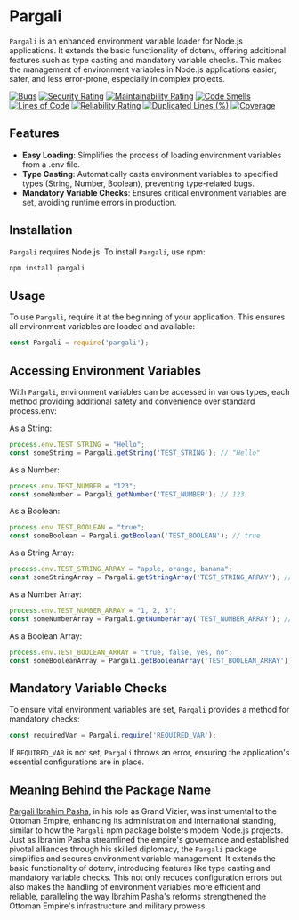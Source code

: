 # Pargali

`Pargali` is an enhanced environment variable loader for Node.js applications. It extends the basic functionality of dotenv, offering additional features such as type casting and mandatory variable checks. This makes the management of environment variables in Node.js applications easier, safer, and less error-prone, especially in complex projects.

  [![Bugs](https://sonarcloud.io/api/project_badges/measure?project=thinkthread_pargali&metric=bugs)](https://sonarcloud.io/summary/new_code?id=thinkthread_pargali)
  [![Security Rating](https://sonarcloud.io/api/project_badges/measure?project=thinkthread_pargali&metric=security_rating)](https://sonarcloud.io/summary/new_code?id=thinkthread_pargali)
  [![Maintainability Rating](https://sonarcloud.io/api/project_badges/measure?project=thinkthread_pargali&metric=sqale_rating)](https://sonarcloud.io/summary/new_code?id=thinkthread_pargali)
  [![Code Smells](https://sonarcloud.io/api/project_badges/measure?project=thinkthread_pargali&metric=code_smells)](https://sonarcloud.io/summary/new_code?id=thinkthread_pargali)
  [![Lines of Code](https://sonarcloud.io/api/project_badges/measure?project=thinkthread_pargali&metric=ncloc)](https://sonarcloud.io/summary/new_code?id=thinkthread_pargali)
  [![Reliability Rating](https://sonarcloud.io/api/project_badges/measure?project=thinkthread_pargali&metric=reliability_rating)](https://sonarcloud.io/summary/new_code?id=thinkthread_pargali)
  [![Duplicated Lines (%)](https://sonarcloud.io/api/project_badges/measure?project=thinkthread_pargali&metric=duplicated_lines_density)](https://sonarcloud.io/summary/new_code?id=thinkthread_pargali)
  [![Coverage](https://sonarcloud.io/api/project_badges/measure?project=thinkthread_pargali&metric=coverage)](https://sonarcloud.io/summary/new_code?id=thinkthread_pargali)

## Features

- **Easy Loading**: Simplifies the process of loading environment variables from a .env file.
- **Type Casting**: Automatically casts environment variables to specified types (String, Number, Boolean), preventing type-related bugs.
- **Mandatory Variable Checks**: Ensures critical environment variables are set, avoiding runtime errors in production.

## Installation

`Pargali` requires Node.js. To install `Pargali`, use npm:

```bash
npm install pargali
```

## Usage

To use `Pargali`, require it at the beginning of your application. This ensures all environment variables are loaded and available:

```javascript
const Pargali = require('pargali');
```

## Accessing Environment Variables

With `Pargali`, environment variables can be accessed in various types, each method providing additional safety and convenience over standard process.env:

As a String:

```javascript
process.env.TEST_STRING = "Hello";
const someString = Pargali.getString('TEST_STRING'); // "Hello"
```

As a Number:

```javascript
process.env.TEST_NUMBER = "123";
const someNumber = Pargali.getNumber('TEST_NUMBER'); // 123
```

As a Boolean:

```javascript
process.env.TEST_BOOLEAN = "true";
const someBoolean = Pargali.getBoolean('TEST_BOOLEAN'); // true
```

As a String Array:

```javascript
process.env.TEST_STRING_ARRAY = "apple, orange, banana";
const someStringArray = Pargali.getStringArray('TEST_STRING_ARRAY'); // ["apple", "orange", "banana"]
```

As a Number Array:

```javascript
process.env.TEST_NUMBER_ARRAY = "1, 2, 3";
const someNumberArray = Pargali.getNumberArray('TEST_NUMBER_ARRAY'); // [1, 2, 3]
```

As a Boolean Array:

```javascript
process.env.TEST_BOOLEAN_ARRAY = "true, false, yes, no";
const someBooleanArray = Pargali.getBooleanArray('TEST_BOOLEAN_ARRAY'); // [true, false, true, false]
```

## Mandatory Variable Checks

To ensure vital environment variables are set, `Pargali` provides a method for mandatory checks:

```javascript
const requiredVar = Pargali.require('REQUIRED_VAR');
```

If `REQUIRED_VAR` is not set, `Pargali` throws an error, ensuring the application's essential configurations are in place.

## Meaning Behind the Package Name

[Pargali Ibrahim Pasha](https://en.wikipedia.org/wiki/Pargal%C4%B1_Ibrahim_Pasha), in his role as Grand Vizier, was instrumental to the Ottoman Empire, enhancing its administration and international standing, similar to how the `Pargali` npm package bolsters modern Node.js projects. Just as Ibrahim Pasha streamlined the empire's governance and established pivotal alliances through his skilled diplomacy, the `Pargali` package simplifies and secures environment variable management. It extends the basic functionality of dotenv, introducing features like type casting and mandatory variable checks. This not only reduces configuration errors but also makes the handling of environment variables more efficient and reliable, paralleling the way Ibrahim Pasha's reforms strengthened the Ottoman Empire's infrastructure and military prowess.
